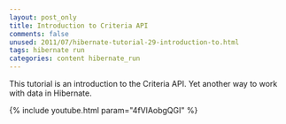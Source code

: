 ```yaml
---           
layout: post_only
title: Introduction to Criteria API
comments: false
unused: 2011/07/hibernate-tutorial-29-introduction-to.html
tags: hibernate run
categories: content hibernate_run
---
```


This tutorial is an introduction to the Criteria API. Yet another way to work with data in Hibernate.

{% include youtube.html param="4fVlAobgQGI" %}